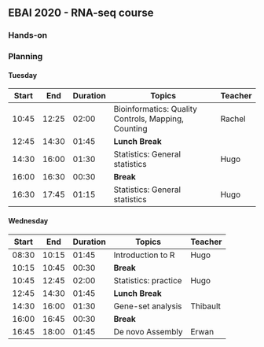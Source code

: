 ## EBAI 2020 - RNA-seq course

### Hands-on


### Planning

#### Tuesday
| **Start** | **End** | **Duration** | **Topics** | **Teacher** |
| -------- | --------- | --------- | ----------- | ----------- |
| 10:45 | 12:25 | 02:00 | Bioinformatics: Quality Controls, Mapping, Counting | Rachel |
| 12:45 | 14:30 | 01:45 | **Lunch Break** |  |
| 14:30 | 16:00 | 01:30 | Statistics: General statistics| Hugo |
| 16:00 | 16:30 | 00:30 | **Break** |  |
| 16:30 | 17:45 | 01:15 | Statistics: General statistics | Hugo |

#### Wednesday
| **Start** | **End** | **Duration** | **Topics** | **Teacher** |
| -------- | --------- | --------- | ----------- | ----------- |
| 08:30 | 10:15 | 01:45 | Introduction to R | Hugo |
| 10:15 | 10:45 | 00:30 | **Break** |  |
| 10:45 | 12:45 | 02:00 | Statistics: practice | Hugo |
| 12:45 | 14:30 | 01:45 | **Lunch Break** |  |
| 14:30 | 16:00 | 01:30 | Gene-set analysis | Thibault |
| 16:00 | 16:45 | 00:30 | **Break** |  |
| 16:45 | 18:00 | 01:45 | De novo Assembly | Erwan |
